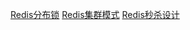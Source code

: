 

[Redis分布锁](https://jeasyplus.com/redis/lock)
[Redis集群模式](https://jeasyplus.com/redis/cluster)
[Redis秒杀设计](https://jeasyplus.com/redis/flash-sale)

